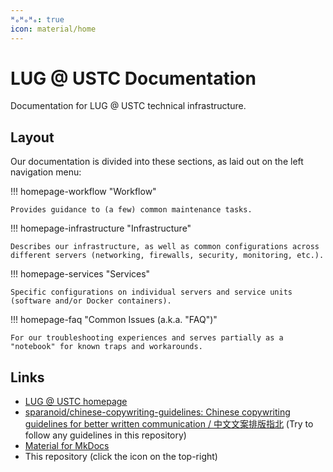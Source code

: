 ```yaml
---
ᴴₒᴴₒᴴₒ: true
icon: material/home
---
```


# LUG @ USTC Documentation

Documentation for LUG @ USTC technical infrastructure.

## Layout

Our documentation is divided into these sections, as laid out on the left navigation menu:

<div class="grid" markdown>

!!! homepage-workflow "Workflow"

    Provides guidance to (a few) common maintenance tasks.

!!! homepage-infrastructure "Infrastructure"

    Describes our infrastructure, as well as common configurations across different servers (networking, firewalls, security, monitoring, etc.).

!!! homepage-services "Services"

    Specific configurations on individual servers and service units (software and/or Docker containers).

!!! homepage-faq "Common Issues (a.k.a. "FAQ")"

    For our troubleshooting experiences and serves partially as a "notebook" for known traps and workarounds.

</div>

## Links

- [LUG @ USTC homepage](https://lug.ustc.edu.cn/)
- [sparanoid/chinese-copywriting-guidelines: Chinese copywriting guidelines for better written communication / 中文文案排版指北](https://github.com/sparanoid/chinese-copywriting-guidelines) (Try to follow any guidelines in this repository)
- [Material for MkDocs](https://squidfunk.github.io/mkdocs-material/)
- This repository (click the icon on the top-right)
